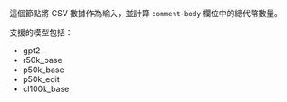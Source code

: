 這個節點將 CSV 數據作為輸入，並計算 `comment-body` 欄位中的總代幣數量。

支援的模型包括：

- gpt2
- r50k_base
- p50k_base
- p50k_edit
- cl100k_base
